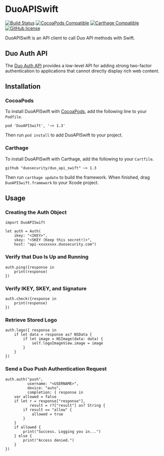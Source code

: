 # DuoAPISwift

[![Build Status](https://travis-ci.org/duosecurity/duo_api_swift.svg?branch=master)](https://travis-ci.org/duosecurity/duo_api_swift)
[![CocoaPods Compatible](https://img.shields.io/cocoapods/v/DuoAPISwift.svg)](https://img.shields.io/cocoapods/v/DuoAPISwift.svg)
[![Carthage Compatible](https://img.shields.io/badge/Carthage-compatible-4BC51D.svg?style=flat)](https://github.com/Carthage/Carthage)
[![GitHub license](https://img.shields.io/badge/license-BSD-blue.svg)](https://raw.githubusercontent.com/duosecurity/duo_api_swift/master/LICENSE)

DuoAPISwift is an API client to call Duo API methods with Swift.

## Duo Auth API

The [Duo Auth API][1] provides a low-level API for adding strong two-factor authentication to applications that cannot directly display rich web content.

## Installation

### CocoaPods

To install DuoAPISwift with [CocoaPods][2], add the following line to your `Podfile`.

```
pod 'DuoAPISwift', '~> 1.3'
```

Then run `pod install` to add DuoAPISwift to your project.

### Carthage

To install DuoAPISwift with Carthage, add the following to your `Cartfile`.

```
github "duosecurity/duo_api_swift" ~> 1.3
```

Then run `carthage update` to build the framework. When finished, drag `DuoAPISwift.framework` to your Xcode project.

## Usage

### Creating the Auth Object

```
import DuoAPISwift

let auth = Auth(
	ikey: "<IKEY>",
	skey: "<SKEY (Keep this secret!)>",
	host: "api-xxxxxxxx.duosecurity.com")
```

### Verify that Duo Is Up and Running

```
auth.ping({response in
	print(response)
})
```

### Verify IKEY, SKEY, and Signature

```
auth.check({response in
	print(response)
})
```

### Retrieve Stored Logo

```
auth.logo({ response in
	if let data = response as? NSData {
		if let image = NSImage(data: data) {
			self.logoImageView.image = image
		}
	}
})
```

### Send a Duo Push Authentication Request

```
auth.auth("push",
		  username: "<USERNAME>",
		  device: "auto",
		  completion: { response in
	var allowed = false
	if let r = response["response"],
		   result = r?["result"] as? String {
		if result == "allow" {
			allowed = true
		}
	}
	if allowed {
		print("Success. Logging you in...")
	} else {
		print("Access denied.")
	}
})
```

[1]: https://duo.com/docs/authapi
[2]: https://cocoapods.org/
